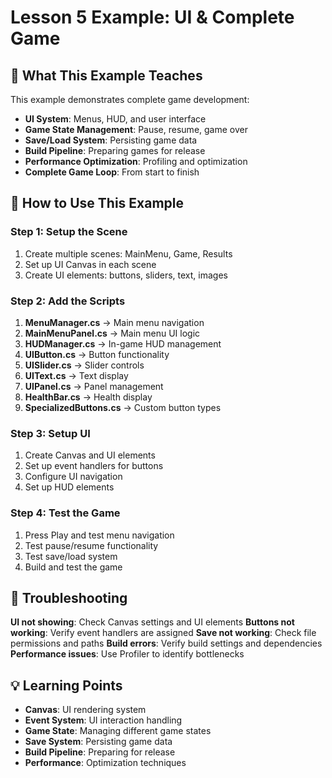 # Lesson 5 Example: UI & Complete Game

## 🎯 What This Example Teaches

This example demonstrates complete game development:
- **UI System**: Menus, HUD, and user interface
- **Game State Management**: Pause, resume, game over
- **Save/Load System**: Persisting game data
- **Build Pipeline**: Preparing games for release
- **Performance Optimization**: Profiling and optimization
- **Complete Game Loop**: From start to finish

## 🚀 How to Use This Example

### Step 1: Setup the Scene
1. Create multiple scenes: MainMenu, Game, Results
2. Set up UI Canvas in each scene
3. Create UI elements: buttons, sliders, text, images

### Step 2: Add the Scripts
1. **MenuManager.cs** → Main menu navigation
2. **MainMenuPanel.cs** → Main menu UI logic
3. **HUDManager.cs** → In-game HUD management
4. **UIButton.cs** → Button functionality
5. **UISlider.cs** → Slider controls
6. **UIText.cs** → Text display
7. **UIPanel.cs** → Panel management
8. **HealthBar.cs** → Health display
9. **SpecializedButtons.cs** → Custom button types

### Step 3: Setup UI
1. Create Canvas and UI elements
2. Set up event handlers for buttons
3. Configure UI navigation
4. Set up HUD elements

### Step 4: Test the Game
1. Press Play and test menu navigation
2. Test pause/resume functionality
3. Test save/load system
4. Build and test the game

## 🔧 Troubleshooting

**UI not showing**: Check Canvas settings and UI elements
**Buttons not working**: Verify event handlers are assigned
**Save not working**: Check file permissions and paths
**Build errors**: Verify build settings and dependencies
**Performance issues**: Use Profiler to identify bottlenecks

## 💡 Learning Points

- **Canvas**: UI rendering system
- **Event System**: UI interaction handling
- **Game State**: Managing different game states
- **Save System**: Persisting game data
- **Build Pipeline**: Preparing for release
- **Performance**: Optimization techniques
